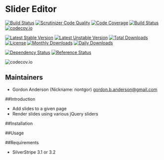 # Slider Editor
[![Build Status](https://travis-ci.org/gordonbanderson/Slider.svg?branch=continuous_integration)](https://travis-ci.org/gordonbanderson/Slider)
[![Scrutinizer Code Quality](https://scrutinizer-ci.com/g/gordonbanderson/Slider/badges/quality-score.png?b=continuous_integration)](https://scrutinizer-ci.com/g/gordonbanderson/Slider/?branch=continuous_integration)
[![Code Coverage](https://scrutinizer-ci.com/g/gordonbanderson/Slider/badges/coverage.png?b=continuous_integration)](https://scrutinizer-ci.com/g/gordonbanderson/Slider/?branch=continuous_integration)
[![Build Status](https://scrutinizer-ci.com/g/gordonbanderson/Slider/badges/build.png?b=continuous_integration)](https://scrutinizer-ci.com/g/gordonbanderson/Slider/build-status/continuous_integration)
[![codecov.io](https://codecov.io/github/gordonbanderson/Slider/coverage.svg?branch=continuous_integration)](https://codecov.io/github/gordonbanderson/Slider?branch=continuous_integration)

[![Latest Stable Version](https://poser.pugx.org/weboftalent/slider/version)](https://packagist.org/packages/weboftalent/slider)
[![Latest Unstable Version](https://poser.pugx.org/weboftalent/slider/v/unstable)](//packagist.org/packages/weboftalent/slider)
[![Total Downloads](https://poser.pugx.org/weboftalent/slider/downloads)](https://packagist.org/packages/weboftalent/slider)
[![License](https://poser.pugx.org/weboftalent/slider/license)](https://packagist.org/packages/weboftalent/slider)
[![Monthly Downloads](https://poser.pugx.org/weboftalent/slider/d/monthly)](https://packagist.org/packages/weboftalent/slider)
[![Daily Downloads](https://poser.pugx.org/weboftalent/slider/d/daily)](https://packagist.org/packages/weboftalent/slider)

[![Dependency Status](https://www.versioneye.com/php/weboftalent:slider/badge.svg)](https://www.versioneye.com/php/weboftalent:slider)
[![Reference Status](https://www.versioneye.com/php/weboftalent:slider/reference_badge.svg?style=flat)](https://www.versioneye.com/php/weboftalent:slider/references)

![codecov.io](https://codecov.io/github/gordonbanderson/Slider/branch.svg?branch=continuous_integration)

## Maintainers

* Gordon Anderson (Nickname: nontgor)
	<gordon.b.anderson@gmail.com>

##Introduction

* Add slides to a given page
* Render slides using various jQuery sliders
 
##Installation

##Usage

##Requirements
* SilverStripe 3.1 or 3.2

